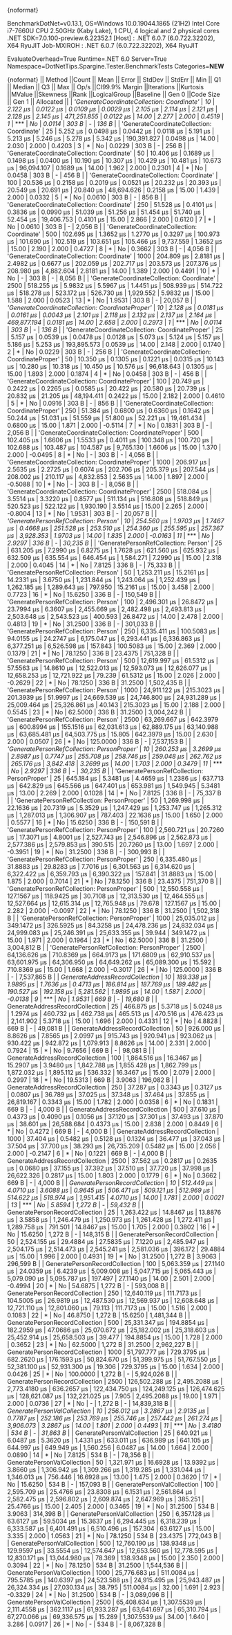 {noformat}

BenchmarkDotNet=v0.13.1, OS=Windows 10.0.19044.1865 (21H2)
Intel Core i7-7660U CPU 2.50GHz (Kaby Lake), 1 CPU, 4 logical and 2 physical cores
.NET SDK=7.0.100-preview.6.22352.1
  [Host]     : .NET 6.0.7 (6.0.722.32202), X64 RyuJIT
  Job-MXIROH : .NET 6.0.7 (6.0.722.32202), X64 RyuJIT

EvaluateOverhead=True  Runtime=.NET 6.0  Server=True  
Namespace=DotNetTips.Spargine.Tester.BenchmarkTests  Categories=**NEW**  

{noformat}
||                                          Method ||Count ||          Mean ||        Error ||       StdDev ||     StdErr ||           Min ||            Q1 ||        Median ||            Q3 ||           Max ||       Op/s ||CI99.9% Margin ||Iterations ||Kurtosis ||MValue ||Skewness ||Rank ||LogicalGroup ||Baseline ||   Gen 0 ||Code Size ||  Gen 1 ||   Allocated ||
|       *'GenerateCoordinateCollection: Coordinate'* |    *10* |       *2.122 μs* |     *0.0122 μs* |     *0.0109 μs* |   *0.0029 μs* |       *2.105 μs* |       *2.114 μs* |       *2.121 μs* |       *2.128 μs* |       *2.145 μs* | *471,251.855* |      *0.0122 μs* |      *14.00* |    *2.277* |  *2.000* |   *0.4519* |    *1* |            *** |       *No* |   *0.0114* |     *303 B* |       *-* |        *136 B* |
|       'GenerateCoordinateCollection: Coordinate' |    25 |       5.252 μs |     0.0498 μs |     0.0442 μs |   0.0118 μs |       5.191 μs |       5.213 μs |       5.246 μs |       5.278 μs |       5.342 μs | 190,391.827 |      0.0498 μs |      14.00 |    2.030 |  2.000 |   0.4203 |    3 |            * |       No |   0.0229 |     303 B |       - |        256 B |
|       'GenerateCoordinateCollection: Coordinate' |    50 |      10.406 μs |     0.1689 μs |     0.1498 μs |   0.0400 μs |      10.190 μs |      10.307 μs |      10.429 μs |      10.481 μs |      10.673 μs |  96,094.107 |      0.1689 μs |      14.00 |    1.962 |  2.000 |   0.2301 |    4 |            * |       No |   0.0458 |     303 B |       - |        456 B |
|       'GenerateCoordinateCollection: Coordinate' |   100 |      20.536 μs |     0.2158 μs |     0.2019 μs |   0.0521 μs |      20.232 μs |      20.393 μs |      20.549 μs |      20.691 μs |      20.840 μs |  48,694.626 |      0.2158 μs |      15.00 |    1.439 |  2.000 |   0.0332 |    5 |            * |       No |   0.0610 |     303 B |       - |        856 B |
|       'GenerateCoordinateCollection: Coordinate' |   250 |      51.528 μs |     0.4101 μs |     0.3836 μs |   0.0990 μs |      51.039 μs |      51.256 μs |      51.454 μs |      51.740 μs |      52.454 μs |  19,406.753 |      0.4101 μs |      15.00 |    2.866 |  2.000 |   0.6120 |    7 |            * |       No |   0.0610 |     303 B |       - |      2,056 B |
|       'GenerateCoordinateCollection: Coordinate' |   500 |     102.695 μs |     1.3652 μs |     1.2770 μs |   0.3297 μs |     100.973 μs |     101.690 μs |     102.519 μs |     103.651 μs |     105.466 μs |   9,737.559 |      1.3652 μs |      15.00 |    2.190 |  2.000 |   0.4727 |    8 |            * |       No |   0.3662 |     303 B |       - |      4,056 B |
|       'GenerateCoordinateCollection: Coordinate' |  1000 |     204.809 μs |     2.8181 μs |     2.4982 μs |   0.6677 μs |     202.059 μs |     202.717 μs |     203.573 μs |     207.376 μs |     208.980 μs |   4,882.604 |      2.8181 μs |      14.00 |    1.389 |  2.000 |   0.4491 |   10 |            * |       No |        - |     303 B |       - |      8,056 B |
|       'GenerateCoordinateCollection: Coordinate' |  2500 |     518.255 μs |     5.9832 μs |     5.5967 μs |   1.4451 μs |     508.939 μs |     514.722 μs |     518.278 μs |     523.172 μs |     526.730 μs |   1,929.552 |      5.9832 μs |      15.00 |    1.588 |  2.000 |   0.0523 |   13 |            * |       No |   1.9531 |     303 B |       - |     20,057 B |
| *'GenerateCoordinateCollection: CoordinateProper'* |    *10* |       *2.128 μs* |     *0.0181 μs* |     *0.0161 μs* |   *0.0043 μs* |       *2.101 μs* |       *2.118 μs* |       *2.132 μs* |       *2.137 μs* |       *2.164 μs* | *469,877.194* |      *0.0181 μs* |      *14.00* |    *2.658* |  *2.000* |   *0.2973* |    *1* |            *** |       *No* |   *0.0114* |     *303 B* |       *-* |        *136 B* |
| 'GenerateCoordinateCollection: CoordinateProper' |    25 |       5.157 μs |     0.0539 μs |     0.0478 μs |   0.0128 μs |       5.073 μs |       5.124 μs |       5.157 μs |       5.186 μs |       5.253 μs | 193,895.573 |      0.0539 μs |      14.00 |    2.148 |  2.000 |   0.1740 |    2 |            * |       No |   0.0229 |     303 B |       - |        256 B |
| 'GenerateCoordinateCollection: CoordinateProper' |    50 |      10.350 μs |     0.1305 μs |     0.1221 μs |   0.0315 μs |      10.143 μs |      10.280 μs |      10.318 μs |      10.450 μs |      10.576 μs |  96,618.643 |      0.1305 μs |      15.00 |    1.893 |  2.000 |   0.1874 |    4 |            * |       No |   0.0458 |     303 B |       - |        456 B |
| 'GenerateCoordinateCollection: CoordinateProper' |   100 |      20.749 μs |     0.2422 μs |     0.2265 μs |   0.0585 μs |      20.422 μs |      20.580 μs |      20.739 μs |      20.832 μs |      21.205 μs |  48,194.411 |      0.2422 μs |      15.00 |    2.182 |  2.000 |   0.4610 |    5 |            * |       No |   0.0916 |     303 B |       - |        856 B |
| 'GenerateCoordinateCollection: CoordinateProper' |   250 |      51.384 μs |     0.6800 μs |     0.6360 μs |   0.1642 μs |      50.244 μs |      51.031 μs |      51.559 μs |      51.800 μs |      52.221 μs |  19,461.434 |      0.6800 μs |      15.00 |    1.871 |  2.000 |  -0.5114 |    7 |            * |       No |   0.1831 |     303 B |       - |      2,056 B |
| 'GenerateCoordinateCollection: CoordinateProper' |   500 |     102.405 μs |     1.6606 μs |     1.5533 μs |   0.4011 μs |     100.348 μs |     100.720 μs |     102.688 μs |     103.487 μs |     104.587 μs |   9,765.130 |      1.6606 μs |      15.00 |    1.370 |  2.000 |  -0.0495 |    8 |            * |       No |        - |     303 B |       - |      4,056 B |
| 'GenerateCoordinateCollection: CoordinateProper' |  1000 |     206.917 μs |     2.5635 μs |     2.2725 μs |   0.6074 μs |     202.706 μs |     205.379 μs |     207.544 μs |     208.002 μs |     210.117 μs |   4,832.853 |      2.5635 μs |      14.00 |    1.897 |  2.000 |  -0.5088 |   10 |            * |       No |        - |     303 B |       - |      8,056 B |
| 'GenerateCoordinateCollection: CoordinateProper' |  2500 |     518.084 μs |     3.5514 μs |     3.3220 μs |   0.8577 μs |     511.134 μs |     516.808 μs |     518.849 μs |     520.523 μs |     522.122 μs |   1,930.190 |      3.5514 μs |      15.00 |    2.265 |  2.000 |  -0.8004 |   13 |            * |       No |   1.9531 |     303 B |       - |     20,057 B |
|            *'GeneratePersonRefCollection: Person'* |    *10* |     *254.560 μs* |     *1.9703 μs* |     *1.7467 μs* |   *0.4668 μs* |     *251.528 μs* |     *253.510 μs* |     *254.360 μs* |     *255.595 μs* |     *257.367 μs* |   *3,928.353* |      *1.9703 μs* |      *14.00* |    *1.835* |  *2.000* |  *-0.0163* |   *11* |            *** |       *No* |   *2.9297* |     *336 B* |       *-* |     *30,235 B* |
|            'GeneratePersonRefCollection: Person' |    25 |     631.205 μs |     7.2990 μs |     6.8275 μs |   1.7628 μs |     621.560 μs |     625.932 μs |     632.509 μs |     635.554 μs |     646.454 μs |   1,584.271 |      7.2990 μs |      15.00 |    2.318 |  2.000 |   0.4045 |   14 |            * |       No |   7.8125 |     336 B |       - |     75,333 B |
|            'GeneratePersonRefCollection: Person' |    50 |   1,253.211 μs |    15.2161 μs |    14.2331 μs |   3.6750 μs |   1,231.844 μs |   1,243.064 μs |   1,252.439 μs |   1,262.185 μs |   1,289.643 μs |     797.950 |     15.2161 μs |      15.00 |    3.458 |  2.000 |   0.7723 |   16 |            * |       No |  15.6250 |     336 B |       - |    150,549 B |
|            'GeneratePersonRefCollection: Person' |   100 |   2,496.301 μs |    26.8472 μs |    23.7994 μs |   6.3607 μs |   2,455.669 μs |   2,482.498 μs |   2,493.813 μs |   2,503.648 μs |   2,543.523 μs |     400.593 |     26.8472 μs |      14.00 |    2.478 |  2.000 |   0.4813 |   19 |            * |       No |  31.2500 |     336 B |       - |    301,033 B |
|            'GeneratePersonRefCollection: Person' |   250 |   6,335.411 μs |   100.5083 μs |    94.0155 μs |  24.2747 μs |   6,175.047 μs |   6,293.441 μs |   6,336.863 μs |   6,377.251 μs |   6,526.598 μs |     157.843 |    100.5083 μs |      15.00 |    2.369 |  2.000 |   0.1379 |   21 |            * |       No |  78.1250 |     336 B | 23.4375 |    751,328 B |
|            'GeneratePersonRefCollection: Person' |   500 |  12,619.997 μs |    61.5312 μs |    57.5563 μs |  14.8610 μs |  12,522.013 μs |  12,593.073 μs |  12,626.077 μs |  12,658.253 μs |  12,721.922 μs |      79.239 |     61.5312 μs |      15.00 |    2.026 |  2.000 |  -0.2629 |   22 |            * |       No |  78.1250 |     336 B | 31.2500 |  1,502,435 B |
|            'GeneratePersonRefCollection: Person' |  1000 |  24,911.122 μs |   215.3023 μs |   201.3939 μs |  51.9997 μs |  24,669.539 μs |  24,746.800 μs |  24,931.289 μs |  25,009.464 μs |  25,326.861 μs |      40.143 |    215.3023 μs |      15.00 |    2.188 |  2.000 |   0.5545 |   23 |            * |       No |  62.5000 |     336 B | 31.2500 |  3,004,242 B |
|            'GeneratePersonRefCollection: Person' |  2500 |  63,269.667 μs |   642.3979 μs |   600.8994 μs | 155.1516 μs |  62,031.613 μs |  62,889.175 μs |  63,140.988 μs |  63,685.481 μs |  64,503.775 μs |      15.805 |    642.3979 μs |      15.00 |    2.630 |  2.000 |   0.0507 |   26 |            * |       No | 125.0000 |     336 B |       - |  7,537,153 B |
|      *'GeneratePersonRefCollection: PersonProper'* |    *10* |     *260.253 μs* |     *3.2699 μs* |     *2.8987 μs* |   *0.7747 μs* |     *255.708 μs* |     *258.746 μs* |     *259.048 μs* |     *262.762 μs* |     *265.176 μs* |   *3,842.418* |      *3.2699 μs* |      *14.00* |    *1.703* |  *2.000* |   *0.3479* |   *11* |            *** |       *No* |   *2.9297* |     *336 B* |       *-* |     *30,235 B* |
|      'GeneratePersonRefCollection: PersonProper' |    25 |     645.184 μs |     5.3481 μs |     4.4659 μs |   1.2386 μs |     637.713 μs |     642.829 μs |     645.566 μs |     647.401 μs |     653.981 μs |   1,549.945 |      5.3481 μs |      13.00 |    2.269 |  2.000 |   0.1028 |   14 |            * |       No |   7.8125 |     336 B |       - |     75,337 B |
|      'GeneratePersonRefCollection: PersonProper' |    50 |   1,269.998 μs |    22.1636 μs |    20.7319 μs |   5.3529 μs |   1,247.429 μs |   1,253.747 μs |   1,265.312 μs |   1,287.013 μs |   1,306.907 μs |     787.403 |     22.1636 μs |      15.00 |    1.650 |  2.000 |   0.5577 |   16 |            * |       No |  15.6250 |     336 B |       - |    150,591 B |
|      'GeneratePersonRefCollection: PersonProper' |   100 |   2,560.721 μs |    20.7260 μs |    17.3071 μs |   4.8001 μs |   2,527.743 μs |   2,546.896 μs |   2,562.873 μs |   2,577.386 μs |   2,579.853 μs |     390.515 |     20.7260 μs |      13.00 |    1.697 |  2.000 |  -0.3951 |   19 |            * |       No |  31.2500 |     336 B |       - |    300,993 B |
|      'GeneratePersonRefCollection: PersonProper' |   250 |   6,335.480 μs |    31.8883 μs |    29.8283 μs |   7.7016 μs |   6,301.563 μs |   6,314.620 μs |   6,322.422 μs |   6,359.793 μs |   6,390.322 μs |     157.841 |     31.8883 μs |      15.00 |    1.875 |  2.000 |   0.7014 |   21 |            * |       No |  78.1250 |     336 B | 23.4375 |    751,370 B |
|      'GeneratePersonRefCollection: PersonProper' |   500 |  12,550.558 μs |   127.1567 μs |   118.9425 μs |  30.7108 μs |  12,313.530 μs |  12,464.555 μs |  12,527.664 μs |  12,615.314 μs |  12,765.948 μs |      79.678 |    127.1567 μs |      15.00 |    2.282 |  2.000 |  -0.0097 |   22 |            * |       No |  78.1250 |     336 B | 31.2500 |  1,502,318 B |
|      'GeneratePersonRefCollection: PersonProper' |  1000 |  25,035.012 μs |   349.1472 μs |   326.5925 μs |  84.3258 μs |  24,478.236 μs |  24,832.034 μs |  24,999.083 μs |  25,246.391 μs |  25,633.355 μs |      39.944 |    349.1472 μs |      15.00 |    1.971 |  2.000 |   0.1964 |   23 |            * |       No |  62.5000 |     336 B | 31.2500 |  3,004,812 B |
|      'GeneratePersonRefCollection: PersonProper' |  2500 |  64,136.626 μs |   710.8369 μs |   664.9173 μs | 171.6809 μs |  62,910.537 μs |  63,601.975 μs |  64,306.950 μs |  64,649.262 μs |  65,089.300 μs |      15.592 |    710.8369 μs |      15.00 |    1.668 |  2.000 |  -0.3017 |   26 |            * |       No | 125.0000 |     336 B |       - |  7,537,865 B |
|                  *GenerateAddressRecordCollection* |    *10* |     *189.338 μs* |     *1.9895 μs* |     *1.7636 μs* |   *0.4713 μs* |     *186.814 μs* |     *187.769 μs* |     *189.482 μs* |     *190.527 μs* |     *192.158 μs* |   *5,281.562* |      *1.9895 μs* |      *14.00* |    *1.587* |  *2.000* |  *-0.0138* |    *9* |            *** |       *No* |   *1.9531* |     *669 B* |       *-* |     *19,680 B* |
|                  GenerateAddressRecordCollection |    25 |     466.875 μs |     5.3718 μs |     5.0248 μs |   1.2974 μs |     460.732 μs |     462.738 μs |     465.513 μs |     470.516 μs |     476.423 μs |   2,141.902 |      5.3718 μs |      15.00 |    1.696 |  2.000 |   0.4331 |   12 |            * |       No |   4.8828 |     669 B |       - |     49,081 B |
|                  GenerateAddressRecordCollection |    50 |     926.000 μs |     8.8626 μs |     7.8565 μs |   2.0997 μs |     915.743 μs |     920.941 μs |     923.062 μs |     930.422 μs |     942.872 μs |   1,079.913 |      8.8626 μs |      14.00 |    2.331 |  2.000 |   0.7924 |   15 |            * |       No |   9.7656 |     669 B |       - |     98,081 B |
|                  GenerateAddressRecordCollection |   100 |   1,864.516 μs |    16.3467 μs |    15.2907 μs |   3.9480 μs |   1,842.788 μs |   1,855.428 μs |   1,862.799 μs |   1,872.032 μs |   1,895.112 μs |     536.332 |     16.3467 μs |      15.00 |    2.079 |  2.000 |   0.2997 |   18 |            * |       No |  19.5313 |     669 B |  3.9063 |    196,082 B |
|                  GenerateAddressRecordCollection |   250 |      37.287 μs |     0.3343 μs |     0.3127 μs |   0.0807 μs |      36.789 μs |      37.025 μs |      37.348 μs |      37.464 μs |      37.855 μs |  26,819.167 |      0.3343 μs |      15.00 |    1.782 |  2.000 |   0.0358 |    6 |            * |       No |   0.1831 |     669 B |       - |      4,000 B |
|                  GenerateAddressRecordCollection |   500 |      37.610 μs |     0.4373 μs |     0.4090 μs |   0.1056 μs |      37.120 μs |      37.301 μs |      37.493 μs |      37.870 μs |      38.601 μs |  26,588.684 |      0.4373 μs |      15.00 |    2.838 |  2.000 |   0.8449 |    6 |            * |       No |   0.4272 |     669 B |       - |      4,000 B |
|                  GenerateAddressRecordCollection |  1000 |      37.404 μs |     0.5482 μs |     0.5128 μs |   0.1324 μs |      36.477 μs |      37.043 μs |      37.504 μs |      37.700 μs |      38.293 μs |  26,735.209 |      0.5482 μs |      15.00 |    2.056 |  2.000 |  -0.2147 |    6 |            * |       No |   0.1221 |     669 B |       - |      4,000 B |
|                  GenerateAddressRecordCollection |  2500 |      37.562 μs |     0.2817 μs |     0.2635 μs |   0.0680 μs |      37.155 μs |      37.392 μs |      37.510 μs |      37.720 μs |      37.998 μs |  26,622.326 |      0.2817 μs |      15.00 |    1.803 |  2.000 |   0.1779 |    6 |            * |       No |   0.3662 |     669 B |       - |      4,000 B |
|                   *GeneratePersonRecordCollection* |    *10* |     *512.449 μs* |     *4.0710 μs* |     *3.6088 μs* |   *0.9645 μs* |     *506.471 μs* |     *509.121 μs* |     *512.969 μs* |     *514.622 μs* |     *518.974 μs* |   *1,951.415* |      *4.0710 μs* |      *14.00* |    *1.781* |  *2.000* |   *0.0021* |   *13* |            *** |       *No* |   *5.8594* |   *1,272 B* |       *-* |     *59,432 B* |
|                   GeneratePersonRecordCollection |    25 |   1,263.422 μs |    14.8467 μs |    13.8876 μs |   3.5858 μs |   1,246.479 μs |   1,250.973 μs |   1,261.428 μs |   1,272.411 μs |   1,289.758 μs |     791.501 |     14.8467 μs |      15.00 |    1.705 |  2.000 |   0.3802 |   16 |            * |       No |  15.6250 |   1,272 B |       - |    148,315 B |
|                   GeneratePersonRecordCollection |    50 |   2,524.155 μs |    29.4884 μs |    27.5835 μs |   7.1220 μs |   2,485.947 μs |   2,504.175 μs |   2,514.473 μs |   2,545.241 μs |   2,581.036 μs |     396.172 |     29.4884 μs |      15.00 |    1.996 |  2.000 |   0.4931 |   19 |            * |       No |  31.2500 |   1,272 B |  3.9063 |    296,599 B |
|                   GeneratePersonRecordCollection |   100 |   5,063.359 μs |    27.1140 μs |    24.0359 μs |   6.4239 μs |   5,009.008 μs |   5,047.715 μs |   5,065.443 μs |   5,079.090 μs |   5,095.787 μs |     197.497 |     27.1140 μs |      14.00 |    2.501 |  2.000 |  -0.4994 |   20 |            * |       No |  54.6875 |   1,272 B |       - |    593,008 B |
|                   GeneratePersonRecordCollection |   250 |  12,640.119 μs |   111.7173 μs |   104.5005 μs |  26.9819 μs |  12,487.530 μs |  12,569.937 μs |  12,608.648 μs |  12,721.110 μs |  12,801.060 μs |      79.113 |    111.7173 μs |      15.00 |    1.516 |  2.000 |   0.1083 |   22 |            * |       No |  46.8750 |   1,272 B | 15.6250 |  1,481,344 B |
|                   GeneratePersonRecordCollection |   500 |  25,331.347 μs |   194.8854 μs |   182.2959 μs |  47.0686 μs |  25,070.672 μs |  25,182.002 μs |  25,318.603 μs |  25,452.914 μs |  25,658.503 μs |      39.477 |    194.8854 μs |      15.00 |    1.728 |  2.000 |   0.3652 |   23 |            * |       No |  62.5000 |   1,272 B | 31.2500 |  2,962,227 B |
|                   GeneratePersonRecordCollection |  1000 |  51,797.777 μs |   729.3795 μs |   682.2620 μs | 176.1593 μs |  50,824.670 μs |  51,399.975 μs |  51,767.550 μs |  52,381.100 μs |  52,931.300 μs |      19.306 |    729.3795 μs |      15.00 |    1.634 |  2.000 |   0.0426 |   25 |            * |       No | 100.0000 |   1,272 B |       - |  5,924,026 B |
|                   GeneratePersonRecordCollection |  2500 | 126,502.288 μs | 2,495.2088 μs | 2,773.4180 μs | 636.2657 μs | 122,434.750 μs | 124,249.125 μs | 126,474.625 μs | 128,621.087 μs | 132,221.025 μs |       7.905 |  2,495.2088 μs |      19.00 |    1.971 |  2.000 |   0.0736 |   27 |            * |       No |        - |   1,272 B |       - | 14,839,318 B |
|                      *GeneratePersonValCollection* |    *10* |     *256.012 μs* |     *3.2867 μs* |     *2.9135 μs* |   *0.7787 μs* |     *252.186 μs* |     *253.769 μs* |     *255.746 μs* |     *257.442 μs* |     *261.274 μs* |   *3,906.073* |      *3.2867 μs* |      *14.00* |    *1.801* |  *2.000* |   *0.4493* |   *11* |            *** |       *No* |   *3.4180* |     *534 B* |       *-* |     *31,863 B* |
|                      GeneratePersonValCollection |    25 |     640.921 μs |     6.0487 μs |     5.3620 μs |   1.4331 μs |     633.011 μs |     636.989 μs |     641.105 μs |     644.997 μs |     649.949 μs |   1,560.256 |      6.0487 μs |      14.00 |    1.664 |  2.000 |   0.0890 |   14 |            * |       No |   7.8125 |     534 B |       - |     78,356 B |
|                      GeneratePersonValCollection |    50 |   1,321.971 μs |    16.6928 μs |    13.9392 μs |   3.8660 μs |   1,306.942 μs |   1,309.266 μs |   1,319.285 μs |   1,331.044 μs |   1,346.013 μs |     756.446 |     16.6928 μs |      13.00 |    1.475 |  2.000 |   0.3620 |   17 |            * |       No |  15.6250 |     534 B |       - |    157,093 B |
|                      GeneratePersonValCollection |   100 |   2,595.709 μs |    25.4766 μs |    23.8308 μs |   6.1531 μs |   2,561.864 μs |   2,582.475 μs |   2,596.802 μs |   2,609.874 μs |   2,647.969 μs |     385.251 |     25.4766 μs |      15.00 |    2.405 |  2.000 |   0.3465 |   19 |            * |       No |  31.2500 |     534 B |  3.9063 |    314,398 B |
|                      GeneratePersonValCollection |   250 |   6,357.128 μs |    63.6127 μs |    59.5034 μs |  15.3637 μs |   6,294.445 μs |   6,318.239 μs |   6,333.587 μs |   6,401.491 μs |   6,510.496 μs |     157.304 |     63.6127 μs |      15.00 |    3.335 |  2.000 |   1.0563 |   21 |            * |       No |  78.1250 |     534 B | 23.4375 |    772,043 B |
|                      GeneratePersonValCollection |   500 |  12,760.190 μs |   138.9348 μs |   129.9597 μs |  33.5554 μs |  12,574.647 μs |  12,653.560 μs |  12,778.595 μs |  12,830.171 μs |  13,044.980 μs |      78.369 |    138.9348 μs |      15.00 |    2.350 |  2.000 |   0.3094 |   22 |            * |       No |  78.1250 |     534 B | 31.2500 |  1,544,536 B |
|                      GeneratePersonValCollection |  1000 |  25,776.683 μs |   511.0084 μs |   795.5785 μs | 140.6397 μs |  24,523.588 μs |  24,915.495 μs |  25,943.487 μs |  26,324.334 μs |  27,030.134 μs |      38.795 |    511.0084 μs |      32.00 |    1.691 |  2.923 |  -0.3329 |   24 |            * |       No |  31.2500 |     534 B |       - |  3,089,096 B |
|                      GeneratePersonValCollection |  2500 |  65,408.634 μs | 1,307.5539 μs | 2,111.4558 μs | 362.1117 μs |  61,933.287 μs |  63,641.697 μs |  65,310.794 μs |  67,270.066 μs |  69,336.575 μs |      15.289 |  1,307.5539 μs |      34.00 |    1.640 |  3.286 |   0.0917 |   26 |            * |       No |        - |     534 B |       - |  8,067,328 B |

